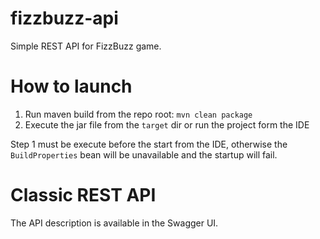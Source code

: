 # fizzbuzz-api

Simple REST API for FizzBuzz game.

# How to launch
1. Run maven build from the repo root: `mvn clean package`
2. Execute the jar file from the `target` dir or run the project form the IDE

Step 1 must be execute before the start from the IDE, otherwise the `BuildProperties` bean will be unavailable and the startup will fail.

# Classic REST API
The API description is available in the Swagger UI.